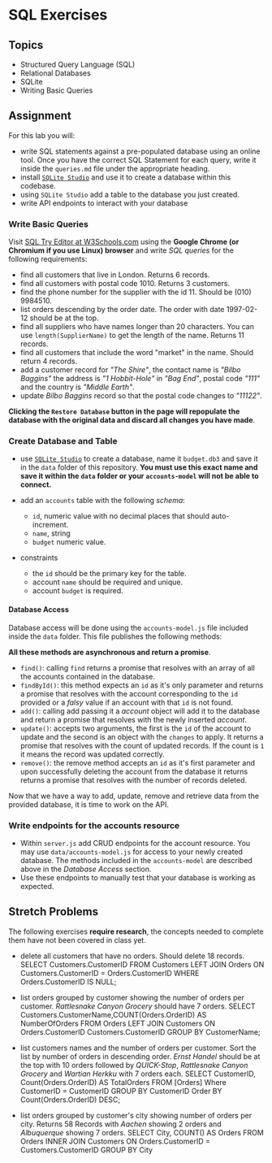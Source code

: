# SQL Exercises

## Topics

- Structured Query Language (SQL)
- Relational Databases
- SQLite
- Writing Basic Queries

## Assignment

For this lab you will:

- write SQL statements against a pre-populated database using an online tool. Once you have the correct SQL Statement for each query, write it inside the `queries.md` file under the appropriate heading.
- install [`SQLite Studio`](https://sqlitestudio.pl/index.rvt) and use it to create a database within this codebase.
- using `SQLite Studio` add a table to the database you just created.
- write API endpoints to interact with your database

### Write Basic Queries

Visit [SQL Try Editor at W3Schools.com](https://www.w3schools.com/Sql/tryit.asp?filename=trysql_select_top) using the **Google Chrome (or Chromium if you use Linux) browser** and write _SQL queries_ for the following requirements:

- find all customers that live in London. Returns 6 records.
- find all customers with postal code 1010. Returns 3 customers.
- find the phone number for the supplier with the id 11. Should be (010) 9984510.
- list orders descending by the order date. The order with date 1997-02-12 should be at the top.
- find all suppliers who have names longer than 20 characters. You can use `length(SupplierName)` to get the length of the name. Returns 11 records.
- find all customers that include the word "market" in the name. Should return 4 records.
- add a customer record for _"The Shire"_, the contact name is _"Bilbo Baggins"_ the address is _"1 Hobbit-Hole"_ in _"Bag End"_, postal code _"111"_ and the country is _"Middle Earth"_.
- update _Bilbo Baggins_ record so that the postal code changes to _"11122"_.

**Clicking the `Restore Database` button in the page will repopulate the database with the original data and discard all changes you have made**.

### Create Database and Table

- use [`SQLite Studio`](https://sqlitestudio.pl/index.rvt) to create a database, name it `budget.db3` and save it in the `data` folder of this repository. **You must use this exact name and save it within the `data` folder or your `accounts-model` will not be able to connect.**
- add an `accounts` table with the following _schema_:

  - `id`, numeric value with no decimal places that should auto-increment.
  - `name`, string
  - `budget` numeric value.

- constraints
  - the `id` should be the primary key for the table.
  - account `name` should be required and unique.
  - account `budget` is required.

#### Database Access

Database access will be done using the `accounts-model.js` file included inside the `data` folder. This file publishes the following methods:

**All these methods are asynchronous and return a promise**.

- `find()`: calling `find` returns a promise that resolves with an array of all the accounts contained in the database.
- `findById()`: this method expects an `id` as it's only parameter and returns a promise that resolves with the account corresponding to the `id` provided or a _falsy_ value if an account with that `id` is not found.
- `add()`: calling add passing it a _account_ object will add it to the database and return a promise that resolves with the newly inserted _account_.
- `update()`: accepts two arguments, the first is the `id` of the account to update and the second is an object with the `changes` to apply. It returns a promise that resolves with the count of updated records. If the count is `1` it means the record was updated correctly.
- `remove()`: the remove method accepts an `id` as it's first parameter and upon successfully deleting the account from the database it returns returns a promise that resolves with the number of records deleted.

Now that we have a way to add, update, remove and retrieve data from the provided database, it is time to work on the API.

### Write endpoints for the accounts resource

- Within `server.js` add CRUD endpoints for the account resource. You may use `data/accounts-model.js` for access to your newly created database. The methods included in the `accounts-model` are described above in the _Database Access_ section.
- Use these endpoints to manually test that your database is working as expected.

## Stretch Problems

The following exercises **require research**, the concepts needed to complete them have not been covered in class yet.

- delete all customers that have no orders. Should delete 18 records.
SELECT Customers.CustomerID FROM Customers LEFT JOIN  Orders ON Customers.CustomerID = Orders.CustomerID WHERE Orders.CustomerID IS NULL;

- list orders grouped by customer showing the number of orders per customer. _Rattlesnake Canyon Grocery_ should have 7 orders.
SELECT Customers.CustomerName,COUNT(Orders.OrderID) AS NumberOfOrders FROM Orders LEFT JOIN Customers ON Orders.CustomerID Customers.CustomerID GROUP BY CustomerName;


- list customers names and the number of orders per customer. Sort the list by number of orders in descending order. _Ernst Handel_ should be at the top with 10 orders followed by _QUICK-Stop_, _Rattlesnake Canyon Grocery_ and _Wartian Herkku_ with 7 orders each.
SELECT CustomerID, Count(Orders.OrderID) AS TotalOrders FROM [Orders] Where CustomerID = CustomerID GROUP BY CustomerID 
Order BY Count(Orders.OrderID) DESC;

- list orders grouped by customer's city showing number of orders per city. Returns 58 Records with _Aachen_ showing 2 orders and _Albuquerque_ showing 7 orders.
SELECT City, COUNT() AS Orders FROM Orders INNER JOIN Customers ON Orders.CustomerID = Customers.CustomerID GROUP BY City
